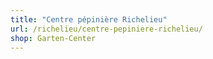 ```yaml
---
title: "Centre pépinière Richelieu"
url: /richelieu/centre-pepiniere-richelieu/
shop: Garten-Center
---
```

